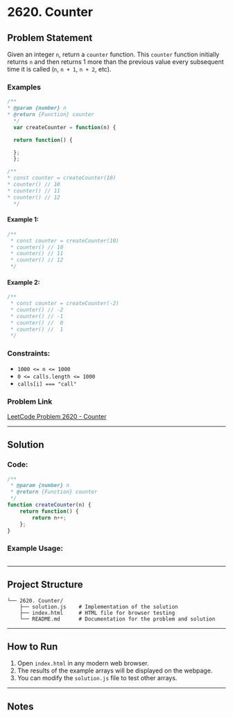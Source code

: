 # 2620. Counter

## Problem Statement

Given an integer `n`, return a `counter` function.
This `counter` function initially returns `n` and then returns 1 more
than the previous value every subsequent time it is called (`n`, `n + 1`, `n + 2`, etc).

### Examples
```javascript
/**
* @param {number} n
* @return {Function} counter
  */
  var createCounter = function(n) {

  return function() {

  };
  };

/**
* const counter = createCounter(10)
* counter() // 10
* counter() // 11
* counter() // 12
  */
```

#### Example 1:

```javascript
/**
 * const counter = createCounter(10)
 * counter() // 10
 * counter() // 11
 * counter() // 12
 */
```


#### Example 2:
```javascript
/**
 * const counter = createCounter(-2)
 * counter() // -2
 * counter() // -1
 * counter() //  0
 * counter() //  1
 */
```

### Constraints:

- `1000 <= n <= 1000`
- `0 <= calls.length <= 1000`
- `calls[i] === "call"`

### Problem Link
[LeetCode Problem 2620 - Counter](https://leetcode.com/problems/counter)

---

## Solution


### Code:
```javascript
/**
 * @param {number} n
 * @return {Function} counter
 */
function createCounter(n) {
    return function() {
        return n++;
    };
}
```

### Example Usage:
```javascript

```

---

## Project Structure

```
└── 2620. Counter/
    ├── solution.js    # Implementation of the solution
    ├── index.html     # HTML file for browser testing
    └── README.md      # Documentation for the problem and solution
```

---

## How to Run

1. Open `index.html` in any modern web browser.
2. The results of the example arrays will be displayed on the webpage.
3. You can modify the `solution.js` file to test other arrays.

---

## Notes

